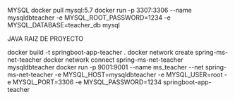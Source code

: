 MYSQL
docker pull mysql:5.7
docker run -p 3307:3306 --name mysqldbteacher -e MYSQL_ROOT_PASSWORD=1234 -e MYSQL_DATABASE=teacher_db mysql


JAVA RAIZ DE PROYECTO

docker build -t springboot-app-teacher .
docker network create spring-ms-net-teacher
docker network connect spring-ms-net-teacher mysqldbteacher
docker run -p 9001:9001 --name ms_teacher --net spring-ms-net-teacher -e MYSQL_HOST=mysqldbteacher -e MYSQL_USER=root -e MYSQL_PORT=3306 -e MYSQL_PASSWORD=1234 springboot-app-teacher